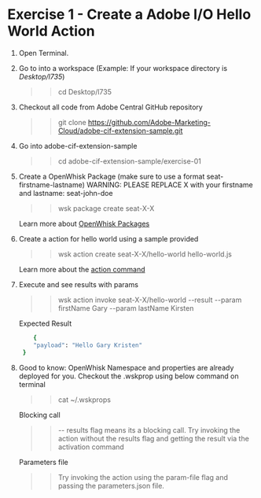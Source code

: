 Exercise 1 - Create a Adobe I/O Hello World Action
===========

1. Open Terminal.

2. Go to into a workspace (Example: If your workspace directory is *Desktop/l735*)
 	
	>> cd Desktop/l735
	
3. Checkout all code from Adobe Central GitHub repository
	
	>> git clone https://github.com/Adobe-Marketing-Cloud/adobe-cif-extension-sample.git 
	
4. Go into adobe-cif-extension-sample
	
	>> cd adobe-cif-extension-sample/exercise-01
	
5. Create a OpenWhisk Package (make sure to use a format seat-firstname-lastname)
	WARNING: PLEASE REPLACE X with your firstname and lastname: seat-john-doe
	
	>> wsk package create seat-X-X
	
	Learn more about [OpenWhisk Packages](https://github.com/apache/incubator-openwhisk/blob/master/docs/packages.md)
	
6. Create a action for hello world using a sample provided 
	
	>> wsk action create seat-X-X/hello-world hello-world.js
	
	Learn more about the [action command](https://github.com/apache/incubator-openwhisk/blob/master/docs/actions.md)
	
7. Execute and see results with params
	
	>> wsk action invoke seat-X-X/hello-world --result --param firstName Gary --param lastName Kirsten
	
	Expected Result
	
	```ruby
	    {
        "payload": "Hello Gary Kristen"
     }
	```
	
8. Good to know: OpenWhisk Namespace and properties are already deployed for you. Checkout the .wskprop using below command on terminal
	
	>> cat ~/.wskprops
	
	Blocking call
	
	>> -- results flag means its a blocking call. Try invoking the action without the results flag and getting the result via the activation command
	
	Parameters file
	
	>> Try invoking the action using the param-file flag and passing the parameters.json file.

		
	
